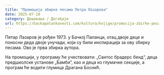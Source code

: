 ```yaml
---
title: "Промоција збирке песама Петра Лазарова"
date: 2025-07-10
category: Дешавања / Догађаји
url: https://backapalankavesti.com/kultura/knjige/promocija-zbirke-pesama-petra-lazarova/
---
```


Петар Лазаров је рођен 1973. у Бачкој Паланци, отац двоје деце и поносни деда двоје унучади, који су били инспирација за ову збирку песама. Ово је прва збирка аутора.

На промоцији, у програму ће учествовати: „Сантос брадерс бенд“, деца предшколске установе „Бамби“, као и деца из глумачке секције, а програм ће водити глумица Драгана Боснић.
